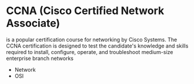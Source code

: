 # CCNA (Cisco Certified Network Associate) 

is a popular certification course for networking by Cisco Systems. The CCNA certification is designed to test the candidate's knowledge and skills required to install, configure, operate, and troubleshoot medium-size enterprise branch networks

- Network
- OSI




